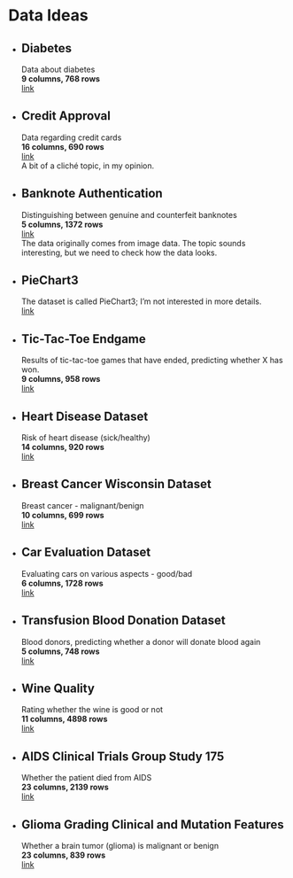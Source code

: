 # Data Ideas

- ## Diabetes
    Data about diabetes  
    **9 columns, 768 rows**  
    [link](https://www.openml.org/search?type=data&sort=runs&status=active&qualities.NumberOfInstances=lte_1000&qualities.NumberOfClasses=%3D_2&id=37)

- ## Credit Approval
    Data regarding credit cards  
    **16 columns, 690 rows**  
    [link](https://www.openml.org/search?type=data&sort=runs&status=active&qualities.NumberOfInstances=lte_1000&qualities.NumberOfClasses=%3D_2&id=29)  
    A bit of a cliché topic, in my opinion.

- ## Banknote Authentication
    Distinguishing between genuine and counterfeit banknotes  
    **5 columns, 1372 rows**  
    [link](https://www.openml.org/search?type=data&sort=runs&status=active&qualities.NumberOfInstances=between_1000_10000&qualities.NumberOfClasses=%3D_2&id=1462)  
    The data originally comes from image data. The topic sounds interesting, but we need to check how the data looks.

- ## PieChart3
    The dataset is called PieChart3; I’m not interested in more details.  
    [link](https://www.openml.org/search?type=data&sort=runs&status=active&qualities.NumberOfInstances=between_1000_10000&qualities.NumberOfClasses=%3D_2&id=1453)

- ## Tic-Tac-Toe Endgame
    Results of tic-tac-toe games that have ended, predicting whether X has won.  
    **9 columns, 958 rows**  
    [link](https://archive.ics.uci.edu/dataset/101/tic+tac+toe+endgame)

- ## Heart Disease Dataset
    Risk of heart disease (sick/healthy)  
    **14 columns, 920 rows**  
    [link](https://www.kaggle.com/code/ctlockhart3/uci-heart-disease-binary-classification)

- ## Breast Cancer Wisconsin Dataset
    Breast cancer - malignant/benign  
    **10 columns, 699 rows**  
    [link](https://archive.ics.uci.edu/dataset/17/breast+cancer+wisconsin+diagnostic)

- ## Car Evaluation Dataset
    Evaluating cars on various aspects - good/bad  
    **6 columns, 1728 rows**  
    [link](https://archive.ics.uci.edu/dataset/19/car+evaluation)

- ## Transfusion Blood Donation Dataset
    Blood donors, predicting whether a donor will donate blood again  
    **5 columns, 748 rows**  
    [link](https://archive.ics.uci.edu/dataset/176/blood+transfusion+service+center)

- ## Wine Quality
    Rating whether the wine is good or not  
    **11 columns, 4898 rows**  
    [link](https://archive.ics.uci.edu/dataset/186/wine+quality)

- ## AIDS Clinical Trials Group Study 175
    Whether the patient died from AIDS  
    **23 columns, 2139 rows**  
    [link](https://archive.ics.uci.edu/dataset/890/aids+clinical+trials+group+study+175)

- ## Glioma Grading Clinical and Mutation Features
    Whether a brain tumor (glioma) is malignant or benign  
    **23 columns, 839 rows**  
    [link](https://archive.ics.uci.edu/dataset/759/glioma+grading+clinical+and+mutation+features+dataset)
